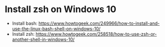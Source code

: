 # Install zsh on Windows 10

- Install bash: https://www.howtogeek.com/249966/how-to-install-and-use-the-linux-bash-shell-on-windows-10/
- Install zsh: https://www.howtogeek.com/258518/how-to-use-zsh-or-another-shell-in-windows-10/
